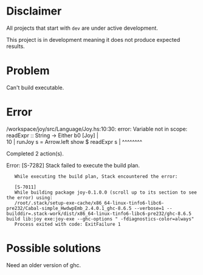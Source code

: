 # Disclaimer
All projects that start with `dev`
are under active development.

This project is in development meaning
it does not produce expected results.

# Problem
Can't build executable.

# Error
/workspace/joy/src/Language/Joy.hs:10:30: error:
    Variable not in scope: readExpr :: String -> Either b0 [Joy]
   |             
10 | runJoy s = Arrow.left show $ readExpr s
   |                              ^^^^^^^^
                 
Completed 2 action(s).

Error: [S-7282]
       Stack failed to execute the build plan.
       
       While executing the build plan, Stack encountered the error:
       
       [S-7011]
       While building package joy-0.1.0.0 (scroll up to its section to see the error) using:
       /root/.stack/setup-exe-cache/x86_64-linux-tinfo6-libc6-pre232/Cabal-simple_HwdwpEmb_2.4.0.1_ghc-8.6.5 --verbose=1 --builddir=.stack-work/dist/x86_64-linux-tinfo6-libc6-pre232/ghc-8.6.5 build lib:joy exe:joy-exe --ghc-options " -fdiagnostics-color=always"
       Process exited with code: ExitFailure 1

# Possible solutions
Need an older version of ghc.
